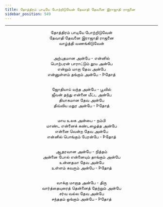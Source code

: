 ```yaml
---
title: தோத்திரம் பாடியே போற்றிடுவேன் தேவாதி தேவனை இராஜாதி ராஜனை
sidebar_position: 549
---
```


---
<center>
தோத்திரம் பாடியே போற்றிடுவேன்<br/>
தேவாதி தேவனை இராஜாதி ராஜனை<br/>
வாழ்த்தி வணங்கிடுவேன்<br/><br/>

அற்புதமான அன்பே - என்னில்<br/>
பொற்பரன் பாராட்டும் தூய அன்பே<br/>
என்றும் மாறா தேவ அன்பே<br/>
என்னுள்ளம் தங்கும் அன்பே                - Þதோத்<br/><br/>

ஜோதியாய் வந்த அன்பே - பூவில்<br/>
ஜீவன் தந்து என்னை மீட்ட அன்பே<br/>
தியாகமான தேவ அன்பே<br/>
திவ்விய மதுர அன்பே                - Þதோத்<br/><br/>

மாய உலக அன்பை - நம்பி<br/>
மாண்ட என்னைக் கண்டழைத்த அன்பே<br/>
என்னை வென்ற தேவ அன்பே<br/>
என்னில் பொங்கும் பேரன்பே            - Þதோத்<br/><br/>

ஆதரவான அன்பே - நித்தம்<br/>
அன்னை போல் என்னையும் தாங்கும் அன்பே<br/>
உன்னதமா தேவ அன்பே<br/>
உள்ளம் கவரும் அன்பே                - Þதோத்<br/><br/>

வாக்கு மாறாத அன்பே - திரு<br/>
வார்த்தையுரைத் தென்னைத் தேற்றும் அன்பே<br/>
சர்வ வல்ல தேவ அன்பே<br/>
சந்ததம் ஓங்கும் அன்பே                - Þதோத்
</center>